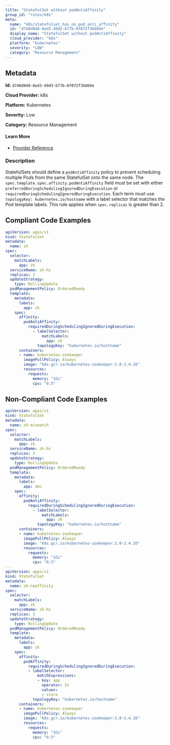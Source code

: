 ```yaml
---
title: "StatefulSet without podAntiAffinity"
group_id: "rules/k8s"
meta:
  name: "k8s/statefulset_has_no_pod_anti_affinity"
  id: "d740d048-8ed3-49d3-b77b-6f072f3b669e"
  display_name: "StatefulSet without podAntiAffinity"
  cloud_provider: "k8s"
  platform: "Kubernetes"
  severity: "LOW"
  category: "Resource Management"
---
```

## Metadata

**Id:** `d740d048-8ed3-49d3-b77b-6f072f3b669e`

**Cloud Provider:** k8s

**Platform:** Kubernetes

**Severity:** Low

**Category:** Resource Management

#### Learn More

 - [Provider Reference](https://kubernetes.io/docs/concepts/scheduling-eviction/assign-pod-node/)

### Description

 StatefulSets should define a `podAntiAffinity` policy to prevent scheduling multiple Pods from the same StatefulSet onto the same node.
The `spec.template.spec.affinity.podAntiAffinity` field must be set with either `preferredDuringSchedulingIgnoredDuringExecution` or `requiredDuringSchedulingIgnoredDuringExecution`. Each term must use `topologyKey: kubernetes.io/hostname` with a label selector that matches the Pod template labels.
This rule applies when `spec.replicas` is greater than 2.


## Compliant Code Examples
```yaml
apiVersion: apps/v1
kind: StatefulSet
metadata:
  name: zk
spec:
  selector:
    matchLabels:
      app: zk
  serviceName: zk-hs
  replicas: 3
  updateStrategy:
    type: RollingUpdate
  podManagementPolicy: OrderedReady
  template:
    metadata:
      labels:
        app: zk
    spec:
      affinity:
        podAntiAffinity:
          requiredDuringSchedulingIgnoredDuringExecution:
            - labelSelector:
                matchLabels:
                  app: zk
              topologyKey: "kubernetes.io/hostname"
      containers:
      - name: kubernetes-zookeeper
        imagePullPolicy: Always
        image: "k8s.gcr.io/kubernetes-zookeeper:1.0-3.4.10"
        resources:
          requests:
            memory: "1Gi"
            cpu: "0.5"
```
## Non-Compliant Code Examples
```yaml
apiVersion: apps/v1
kind: StatefulSet
metadata:
  name: zk-mismatch
spec:
  selector:
    matchLabels:
      app: zk
  serviceName: zk-hs
  replicas: 3
  updateStrategy:
    type: RollingUpdate
  podManagementPolicy: OrderedReady
  template:
    metadata:
      labels:
        app: abc
    spec:
      affinity:
        podAntiAffinity:
          requiredDuringSchedulingIgnoredDuringExecution:
            - labelSelector:
                matchLabels:
                  app: zk
              topologyKey: "kubernetes.io/hostname"
      containers:
      - name: kubernetes-zookeeper
        imagePullPolicy: Always
        image: "k8s.gcr.io/kubernetes-zookeeper:1.0-3.4.10"
        resources:
          requests:
            memory: "1Gi"
            cpu: "0.5"
---
apiVersion: apps/v1
kind: StatefulSet
metadata:
  name: zk-noaffinity
spec:
  selector:
    matchLabels:
      app: zk
  serviceName: zk-hs
  replicas: 3
  updateStrategy:
    type: RollingUpdate
  podManagementPolicy: OrderedReady
  template:
    metadata:
      labels:
        app: zk
    spec:
      affinity:
        podAffinity:
          requiredDuringSchedulingIgnoredDuringExecution:
          - labelSelector:
              matchExpressions:
              - key: app
                operator: In
                values:
                - store
            topologyKey: "kubernetes.io/hostname"
      containers:
      - name: kubernetes-zookeeper
        imagePullPolicy: Always
        image: "k8s.gcr.io/kubernetes-zookeeper:1.0-3.4.10"
        resources:
          requests:
            memory: "1Gi"
            cpu: "0.5"
```
